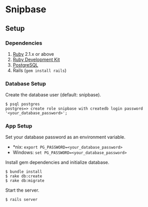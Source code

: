 # Snipbase

## Setup

### Dependencies

1. [Ruby](http://rubyinstaller.org/downloads/) 2.1.x or above
2. [Ruby Development Kit](http://rubyinstaller.org/downloads/)
3. [PostgreSQL](http://www.postgresql.org/)
4. Rails (`gem install rails`)

### Database Setup

Create the database user (default: snipbase).

```
$ psql postgres
postgres=> create role snipbase with createdb login password '<your_database_password>';
```

### App Setup

Set your database password as an environment variable.

- \*nix: `export PG_PASSWORD=<your_database_password>`
- Windows: `set PG_PASSWORD=<your_database_password>`

Install gem dependencies and initialize database.

```
$ bundle install
$ rake db:create
$ rake db:migrate
```

Start the server.

```
$ rails server
```
